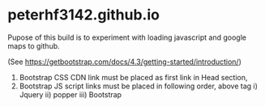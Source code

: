 # peterhf3142.github.io
Pupose of this build is to experiment with loading javascript and google maps to github.

(See https://getbootstrap.com/docs/4.3/getting-started/introduction/)
1) Bootstrap CSS CDN link must be placed as first link in Head section,
2) Bootstrap JS script links must be placed in following order, above </body> tag 
  i) Jquery
  ii) popper
  iii) Bootstrap


